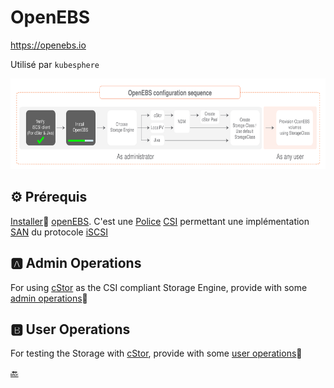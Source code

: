 # OpenEBS

https://openebs.io

Utilisé par `kubesphere`

<img src="../../images/1-config-sequence.svg" width="657" height="145"> </img>

## :gear: Prérequis

[Installer](install.md):pinching_hand: [openEBS](https://openebs.io). C'est une [Police](https://kubernetes-csi.github.io/docs/drivers.html) [CSI](https://kubernetes-csi.github.io/docs/) permettant une implémentation [SAN](https://en.wikipedia.org/wiki/Storage_area_network) du protocole [iSCSI](https://en.wikipedia.org/wiki/ISCSI) 

## :a: Admin Operations

For using [cStor](https://docs.openebs.io/docs/next/cstor.html) as the CSI compliant Storage Engine, provide with some [admin operations](adminop.md):pinching_hand:

## :b: User Operations

For testing the Storage with [cStor](https://docs.openebs.io/docs/next/cstor.html), provide with some [user operations](userop.md):pinching_hand:

[:back:](../#floppy_disk-le-stockage)
